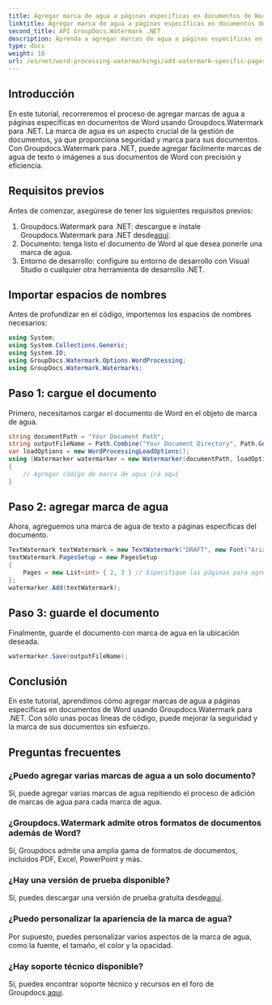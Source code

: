 ```yaml
---
title: Agregar marca de agua a páginas específicas en documentos de Word
linktitle: Agregar marca de agua a páginas específicas en documentos de Word
second_title: API GroupDocs.Watermark .NET
description: Aprenda a agregar marcas de agua a páginas específicas en documentos de Word sin esfuerzo usando Groupdocs para .NET. Mejore la seguridad de los documentos y la marca.
type: docs
weight: 18
url: /es/net/word-processing-watermarkings/add-watermark-specific-pages-word-docs/
---
```

## Introducción
En este tutorial, recorreremos el proceso de agregar marcas de agua a páginas específicas en documentos de Word usando Groupdocs.Watermark para .NET. La marca de agua es un aspecto crucial de la gestión de documentos, ya que proporciona seguridad y marca para sus documentos. Con Groupdocs.Watermark para .NET, puede agregar fácilmente marcas de agua de texto o imágenes a sus documentos de Word con precisión y eficiencia.
## Requisitos previos
Antes de comenzar, asegúrese de tener los siguientes requisitos previos:
1.  Groupdocs.Watermark para .NET: descargue e instale Groupdocs.Watermark para .NET desde[aquí](https://releases.groupdocs.com/Watermark/net/).
2. Documento: tenga listo el documento de Word al que desea ponerle una marca de agua.
3. Entorno de desarrollo: configure su entorno de desarrollo con Visual Studio o cualquier otra herramienta de desarrollo .NET.

## Importar espacios de nombres
Antes de profundizar en el código, importemos los espacios de nombres necesarios:
```csharp
using System;
using System.Collections.Generic;
using System.IO;
using GroupDocs.Watermark.Options.WordProcessing;
using GroupDocs.Watermark.Watermarks;
```
## Paso 1: cargue el documento
Primero, necesitamos cargar el documento de Word en el objeto de marca de agua.
```csharp
string documentPath = "Your Document Path";
string outputFileName = Path.Combine("Your Document Directory", Path.GetFileName(documentPath));
var loadOptions = new WordProcessingLoadOptions();
using (Watermarker watermarker = new Watermarker(documentPath, loadOptions))
{
    // Agregar código de marca de agua irá aquí
}
```
## Paso 2: agregar marca de agua
Ahora, agreguemos una marca de agua de texto a páginas específicas del documento.
```csharp
TextWatermark textWatermark = new TextWatermark("DRAFT", new Font("Arial", 42));
textWatermark.PagesSetup = new PagesSetup
{
    Pages = new List<int> { 2, 3 } // Especifique las páginas para agregar la marca de agua.
};
watermarker.Add(textWatermark);
```
## Paso 3: guarde el documento
Finalmente, guarde el documento con marca de agua en la ubicación deseada.
```csharp
watermarker.Save(outputFileName);
```

## Conclusión
En este tutorial, aprendimos cómo agregar marcas de agua a páginas específicas en documentos de Word usando Groupdocs.Watermark para .NET. Con sólo unas pocas líneas de código, puede mejorar la seguridad y la marca de sus documentos sin esfuerzo.
## Preguntas frecuentes
### ¿Puedo agregar varias marcas de agua a un solo documento?
Sí, puede agregar varias marcas de agua repitiendo el proceso de adición de marcas de agua para cada marca de agua.
### ¿Groupdocs.Watermark admite otros formatos de documentos además de Word?
Sí, Groupdocs admite una amplia gama de formatos de documentos, incluidos PDF, Excel, PowerPoint y más.
### ¿Hay una versión de prueba disponible?
 Sí, puedes descargar una versión de prueba gratuita desde[aquí](https://releases.groupdocs.com/).
### ¿Puedo personalizar la apariencia de la marca de agua?
Por supuesto, puedes personalizar varios aspectos de la marca de agua, como la fuente, el tamaño, el color y la opacidad.
### ¿Hay soporte técnico disponible?
 Sí, puedes encontrar soporte técnico y recursos en el foro de Groupdocs.[aquí](https://forum.groupdocs.com/c/watermark/19).